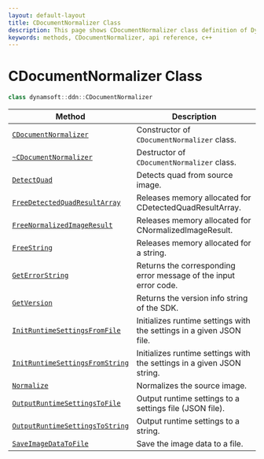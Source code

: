 ```yaml
---
layout: default-layout
title: CDocumentNormalizer Class
description: This page shows CDocumentNormalizer class definition of Dynamsoft Document Normalizer SDK C++ Edition.
keywords: methods, CDocumentNormalizer, api reference, c++
---
```


# CDocumentNormalizer Class

```c++
class dynamsoft::ddn::CDocumentNormalizer
```

| Method               | Description |
|----------------------|-------------|
| [`CDocumentNormalizer`](document-normalizer-init.md#cdocumentnormalizer) | Constructor of `CDocumentNormalizer` class.|
| [`~CDocumentNormalizer`](document-normalizer-init.md#cdocumentnormalizer-1) | Destructor of `CDocumentNormalizer` class.|
| [`DetectQuad`](document-normalizer-normalizing.md#detectquad) | Detects quad from source image. |
| [`FreeDetectedQuadResultArray`](document-normalizer-result.md#freedetectedquadresultarray) | Releases memory allocated for CDetectedQuadResultArray. |
| [`FreeNormalizedImageResult`](document-normalizer-result.md#freenormalizedimageresult) | Releases memory allocated for CNormalizedImageResult. |
| [`FreeString`](document-normalizer-result.md#freestring) | Releases memory allocated for a string. |
| [`GetErrorString`](document-normalizer-general.md#geterrorstring) | Returns the corresponding error message of the input error code. |
| [`GetVersion`](document-normalizer-general.md#getversion) | Returns the version info string of the SDK. |
| [`InitRuntimeSettingsFromFile`](document-normalizer-settings.md#initruntimesettingsfromfile)  | Initializes runtime settings with the settings in a given JSON file. |
| [`InitRuntimeSettingsFromString`](document-normalizer-settings.md#initruntimesettingsfromstring) | Initializes runtime settings with the settings in a given JSON string. |
| [`Normalize`](document-normalizer-normalizing.md#normalize) | Normalizes the source image. |
| [`OutputRuntimeSettingsToFile`](document-normalizer-settings.md#outputruntimesettingstofile) | Output runtime settings to a settings file (JSON file). |
| [`OutputRuntimeSettingsToString`](document-normalizer-settings.md#outputruntimesettingstostring) | Output runtime settings to a string. |
| [`SaveImageDataToFile`](document-normalizer-result.md#saveimagedatatofile) | Save the image data to a file. |
